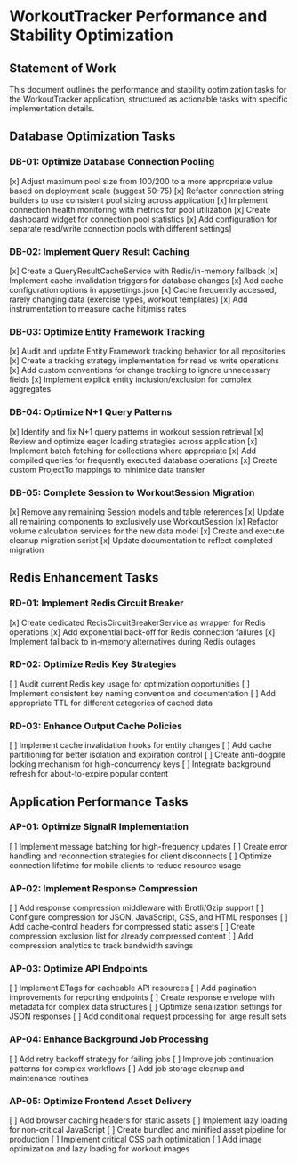 # WorkoutTracker Performance and Stability Optimization

## Statement of Work

This document outlines the performance and stability optimization tasks for the WorkoutTracker application, structured as actionable tasks with specific implementation details.

## Database Optimization Tasks

### DB-01: Optimize Database Connection Pooling
[x] Adjust maximum pool size from 100/200 to a more appropriate value based on deployment scale (suggest 50-75)
[x] Refactor connection string builders to use consistent pool sizing across application
[x] Implement connection health monitoring with metrics for pool utilization
[x] Create dashboard widget for connection pool statistics
[x] Add configuration for separate read/write connection pools with different settings]

### DB-02: Implement Query Result Caching
[x] Create a QueryResultCacheService with Redis/in-memory fallback
[x] Implement cache invalidation triggers for database changes
[x] Add cache configuration options in appsettings.json
[x] Cache frequently accessed, rarely changing data (exercise types, workout templates)
[x] Add instrumentation to measure cache hit/miss rates

### DB-03: Optimize Entity Framework Tracking
[x] Audit and update Entity Framework tracking behavior for all repositories
[x] Create a tracking strategy implementation for read vs write operations
[x] Add custom conventions for change tracking to ignore unnecessary fields
[x] Implement explicit entity inclusion/exclusion for complex aggregates

### DB-04: Optimize N+1 Query Patterns
[x] Identify and fix N+1 query patterns in workout session retrieval
[x] Review and optimize eager loading strategies across application
[x] Implement batch fetching for collections where appropriate
[x] Add compiled queries for frequently executed database operations
[x] Create custom ProjectTo mappings to minimize data transfer

### DB-05: Complete Session to WorkoutSession Migration
[x] Remove any remaining Session models and table references
[x] Update all remaining components to exclusively use WorkoutSession
[x] Refactor volume calculation services for the new data model
[x] Create and execute cleanup migration script
[x] Update documentation to reflect completed migration

## Redis Enhancement Tasks

### RD-01: Implement Redis Circuit Breaker
[x] Create dedicated RedisCircuitBreakerService as wrapper for Redis operations
[x] Add exponential back-off for Redis connection failures
[x] Implement fallback to in-memory alternatives during Redis outages

### RD-02: Optimize Redis Key Strategies
[ ] Audit current Redis key usage for optimization opportunities
[ ] Implement consistent key naming convention and documentation
[ ] Add appropriate TTL for different categories of cached data

### RD-03: Enhance Output Cache Policies
[ ] Implement cache invalidation hooks for entity changes
[ ] Add cache partitioning for better isolation and expiration control
[ ] Create anti-dogpile locking mechanism for high-concurrency keys
[ ] Integrate background refresh for about-to-expire popular content

## Application Performance Tasks

### AP-01: Optimize SignalR Implementation
[ ] Implement message batching for high-frequency updates
[ ] Create error handling and reconnection strategies for client disconnects
[ ] Optimize connection lifetime for mobile clients to reduce resource usage

### AP-02: Implement Response Compression
[ ] Add response compression middleware with Brotli/Gzip support
[ ] Configure compression for JSON, JavaScript, CSS, and HTML responses
[ ] Add cache-control headers for compressed static assets
[ ] Create compression exclusion list for already compressed content
[ ] Add compression analytics to track bandwidth savings
### AP-03: Optimize API Endpoints
[ ] Implement ETags for cacheable API resources
[ ] Add pagination improvements for reporting endpoints
[ ] Create response envelope with metadata for complex data structures
[ ] Optimize serialization settings for JSON responses
[ ] Add conditional request processing for large result sets

### AP-04: Enhance Background Job Processing
[ ] Add retry backoff strategy for failing jobs
[ ] Improve job continuation patterns for complex workflows
[ ] Add job storage cleanup and maintenance routines

### AP-05: Optimize Frontend Asset Delivery
[ ] Add browser caching headers for static assets
[ ] Implement lazy loading for non-critical JavaScript
[ ] Create bundled and minified asset pipeline for production
[ ] Implement critical CSS path optimization
[ ] Add image optimization and lazy loading for workout images

